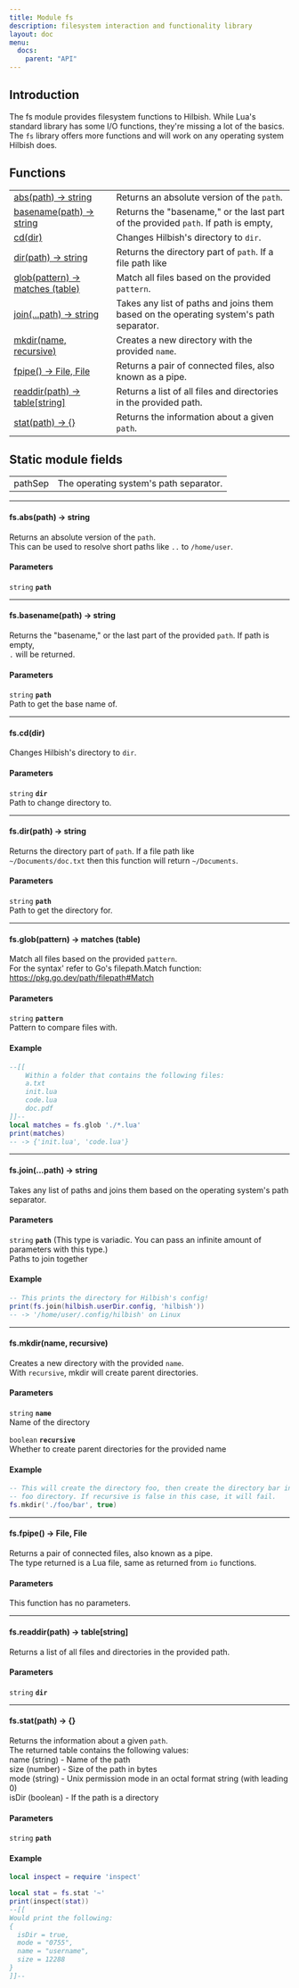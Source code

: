 ```yaml
---
title: Module fs
description: filesystem interaction and functionality library
layout: doc
menu:
  docs:
    parent: "API"
---
```


## Introduction

The fs module provides filesystem functions to Hilbish. While Lua's standard
library has some I/O functions, they're missing a lot of the basics. The `fs`
library offers more functions and will work on any operating system Hilbish does.

## Functions
|||
|----|----|
|<a href="#abs">abs(path) -> string</a>|Returns an absolute version of the `path`.|
|<a href="#basename">basename(path) -> string</a>|Returns the "basename," or the last part of the provided `path`. If path is empty,|
|<a href="#cd">cd(dir)</a>|Changes Hilbish's directory to `dir`.|
|<a href="#dir">dir(path) -> string</a>|Returns the directory part of `path`. If a file path like|
|<a href="#glob">glob(pattern) -> matches (table)</a>|Match all files based on the provided `pattern`.|
|<a href="#join">join(...path) -> string</a>|Takes any list of paths and joins them based on the operating system's path separator.|
|<a href="#mkdir">mkdir(name, recursive)</a>|Creates a new directory with the provided `name`.|
|<a href="#pipe">fpipe() -> File, File</a>|Returns a pair of connected files, also known as a pipe.|
|<a href="#readdir">readdir(path) -> table[string]</a>|Returns a list of all files and directories in the provided path.|
|<a href="#stat">stat(path) -> {}</a>|Returns the information about a given `path`.|

## Static module fields
|||
|----|----|
|pathSep|The operating system's path separator.|

<hr>
<div id='abs'>
<h4 class='heading'>
fs.abs(path) -> string
<a href="#abs" class='heading-link'>
	<i class="fas fa-paperclip"></i>
</a>
</h4>

Returns an absolute version of the `path`.  
This can be used to resolve short paths like `..` to `/home/user`.  

#### Parameters
`string` **`path`**  


</div>

<hr>
<div id='basename'>
<h4 class='heading'>
fs.basename(path) -> string
<a href="#basename" class='heading-link'>
	<i class="fas fa-paperclip"></i>
</a>
</h4>

Returns the "basename," or the last part of the provided `path`. If path is empty,  
`.` will be returned.  

#### Parameters
`string` **`path`**  
Path to get the base name of.

</div>

<hr>
<div id='cd'>
<h4 class='heading'>
fs.cd(dir)
<a href="#cd" class='heading-link'>
	<i class="fas fa-paperclip"></i>
</a>
</h4>

Changes Hilbish's directory to `dir`.  

#### Parameters
`string` **`dir`**  
Path to change directory to.

</div>

<hr>
<div id='dir'>
<h4 class='heading'>
fs.dir(path) -> string
<a href="#dir" class='heading-link'>
	<i class="fas fa-paperclip"></i>
</a>
</h4>

Returns the directory part of `path`. If a file path like  
`~/Documents/doc.txt` then this function will return `~/Documents`.  

#### Parameters
`string` **`path`**  
Path to get the directory for.

</div>

<hr>
<div id='glob'>
<h4 class='heading'>
fs.glob(pattern) -> matches (table)
<a href="#glob" class='heading-link'>
	<i class="fas fa-paperclip"></i>
</a>
</h4>

Match all files based on the provided `pattern`.  
For the syntax' refer to Go's filepath.Match function: https://pkg.go.dev/path/filepath#Match  

#### Parameters
`string` **`pattern`**  
Pattern to compare files with.

#### Example
```lua
--[[
	Within a folder that contains the following files:
	a.txt
	init.lua
	code.lua
	doc.pdf
]]--
local matches = fs.glob './*.lua'
print(matches)
-- -> {'init.lua', 'code.lua'}
```
</div>

<hr>
<div id='join'>
<h4 class='heading'>
fs.join(...path) -> string
<a href="#join" class='heading-link'>
	<i class="fas fa-paperclip"></i>
</a>
</h4>

Takes any list of paths and joins them based on the operating system's path separator.  

#### Parameters
`string` **`path`** (This type is variadic. You can pass an infinite amount of parameters with this type.)  
Paths to join together

#### Example
```lua
-- This prints the directory for Hilbish's config!
print(fs.join(hilbish.userDir.config, 'hilbish'))
-- -> '/home/user/.config/hilbish' on Linux
```
</div>

<hr>
<div id='mkdir'>
<h4 class='heading'>
fs.mkdir(name, recursive)
<a href="#mkdir" class='heading-link'>
	<i class="fas fa-paperclip"></i>
</a>
</h4>

Creates a new directory with the provided `name`.  
With `recursive`, mkdir will create parent directories.  

#### Parameters
`string` **`name`**  
Name of the directory

`boolean` **`recursive`**  
Whether to create parent directories for the provided name

#### Example
```lua
-- This will create the directory foo, then create the directory bar in the
-- foo directory. If recursive is false in this case, it will fail.
fs.mkdir('./foo/bar', true)
```
</div>

<hr>
<div id='pipe'>
<h4 class='heading'>
fs.fpipe() -> File, File
<a href="#pipe" class='heading-link'>
	<i class="fas fa-paperclip"></i>
</a>
</h4>

Returns a pair of connected files, also known as a pipe.  
The type returned is a Lua file, same as returned from `io` functions.  

#### Parameters
This function has no parameters.  
</div>

<hr>
<div id='readdir'>
<h4 class='heading'>
fs.readdir(path) -> table[string]
<a href="#readdir" class='heading-link'>
	<i class="fas fa-paperclip"></i>
</a>
</h4>

Returns a list of all files and directories in the provided path.  

#### Parameters
`string` **`dir`**  


</div>

<hr>
<div id='stat'>
<h4 class='heading'>
fs.stat(path) -> {}
<a href="#stat" class='heading-link'>
	<i class="fas fa-paperclip"></i>
</a>
</h4>

Returns the information about a given `path`.  
The returned table contains the following values:  
name (string) - Name of the path  
size (number) - Size of the path in bytes  
mode (string) - Unix permission mode in an octal format string (with leading 0)  
isDir (boolean) - If the path is a directory  

#### Parameters
`string` **`path`**  


#### Example
```lua
local inspect = require 'inspect'

local stat = fs.stat '~'
print(inspect(stat))
--[[
Would print the following:
{
  isDir = true,
  mode = "0755",
  name = "username",
  size = 12288
}
]]--
```
</div>

